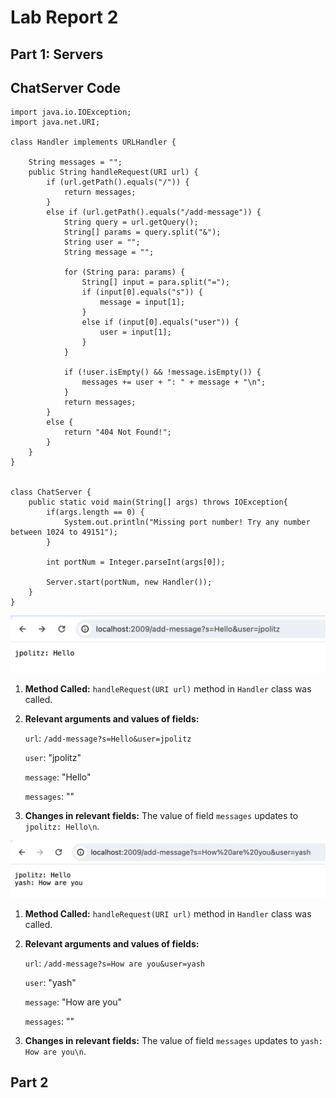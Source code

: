 # Lab Report 2

## Part 1: Servers

ChatServer Code
--------------------------
>
    import java.io.IOException;
    import java.net.URI;
    
    class Handler implements URLHandler {
    
        String messages = "";
        public String handleRequest(URI url) {
            if (url.getPath().equals("/")) {
                return messages;
            }
            else if (url.getPath().equals("/add-message")) {
                String query = url.getQuery();
                String[] params = query.split("&");
                String user = "";
                String message = "";
    
                for (String para: params) {
                    String[] input = para.split("=");
                    if (input[0].equals("s")) {
                        message = input[1];
                    }
                    else if (input[0].equals("user")) {
                        user = input[1];
                    }
                }
    
                if (!user.isEmpty() && !message.isEmpty()) {
                    messages += user + ": " + message + "\n";
                }
                return messages;
            }
            else {
                return "404 Not Found!";
            }
        }
    }
    
    
    class ChatServer {
        public static void main(String[] args) throws IOException{
            if(args.length == 0) {
                System.out.println("Missing port number! Try any number between 1024 to 49151");
            }
            
            int portNum = Integer.parseInt(args[0]);
    
            Server.start(portNum, new Handler());
        }
    }


![Image](part11.png)

1. **Method Called:** `handleRequest(URI url)` method in `Handler` class was called.

2. **Relevant arguments and values of fields:**
   
   `url`: `/add-message?s=Hello&user=jpolitz`
   
   `user`: "jpolitz"
   
   `message`: "Hello"
   
   `messages`: ""
   
3. **Changes in relevant fields:**
   The value of field `messages` updates to `jpolitz: Hello\n`.


![Image](part12.png)

1. **Method Called:** `handleRequest(URI url)` method in `Handler` class was called.

2. **Relevant arguments and values of fields:**
   
   `url`: `/add-message?s=How are you&user=yash`
   
   `user`: "yash"
   
   `message`: "How are you"
   
   `messages`: ""
   
3. **Changes in relevant fields:**
   The value of field `messages` updates to `yash: How are you\n`.

## Part 2 
